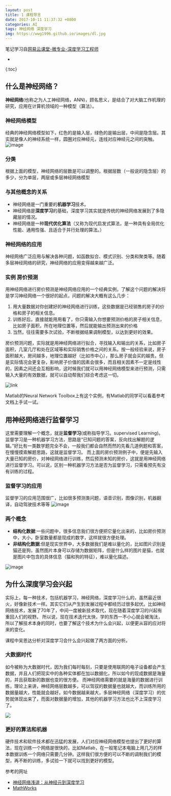 ```yaml
---
layout: post
title: 1 课程导言
date: 2017-10-11 11:37:32 +0800
categories: AI
tags: 神经网络 深度学习
img: https://wwg1996.github.io/images/dl.jpg
---
```


笔记学习自[网易云课堂-微专业-深度学习工程师](http://mooc.study.163.com/smartSpec/detail/1001319001.htm)

* 
{:toc}
## 什么是神经网络？
**神经网络**(也称之为人工神经网络，ANN)，顾名思义，是结合了对大脑工作机理的研究，应用在计算机领域的一种模型（算法）。

### 神经网络模型
经典的神经网络模型如下，红色的是输入层，绿色的是输出层，中间是隐含层。其实就是像人的神经系统一样，圆圈对应神经元，连线对应神经元之间的突触。
![image](https://wwg1996.github.io/images/300px-Colored_neural_network.svg.png)

### 分类
根据上面的模型，神经网络的层数是可以调整的。根据层数（一般说的隐含层）的多少，分为单层，两层或多层神经网络模型

### 与其他概念的关系
* 神经网络是一门重要的**机器学习**技术。
* 神经网络是**深度学习**的基础，深度学习其实就是传统的神经网络发展到了多隐藏层的情况。
* 神经网络是一种**现代优化算法**（又称为现代启发式算法，是一种具有全局优化性能、通用性强、且适合于并行处理的算法。）

### 神经网络的应用
神经网络广泛应用与解决各种问题，如函数拟合、模式识别、分类和聚类等。随着多层神经网络的研究，神经网络的应用变得越来越广泛。

### 实例 房价预测
用神经网络进行房价预测是神经网络应用的一个经典实例，了解这个问题的解决将是学习神经网络一个很好的起点，问题的解决大概有这么几步：
1. 用大量数据对你创建好的神经网络进行训练，这些数据是已经销售的房子的价格和房子的相关信息。
2. 训练好后，直接就能用用看了，你只需输入你想要预测价格的房子相关信息，比如房子面积，所在地理位置等，然后就能输出预测出来的价格
3. 当然，往往需要多次试验，不断根据结果调制模型，以达到更好的效果。

房价预测问题，实际就是用神经网络进行拟合，寻找输入和输出的关系，比如房子面积，几室几厅和处在区域等和实际销售价格之间的关系。按一般经验来说，房子面积越大，房间越多，地理位置越好（比如市中心），那么房子就会买的越贵。但是实际情况会更复杂，影响房子价值的因素会很多，而且相关因素不一定是线性的，因素之间还会互相影响，这时候我们就可以用神经网络模型来进行预测，只需输入大量的有效数据，就可以自动帮我们综合考虑这一切。

![link](https://wwg1996.github.io/images/fjyc.png)

Matlab的Neural Network Toolbox上有这个实例，有Matlab的同学可以看着参考文档上手试一试。


## 用神经网络进行监督学习
这里需要理解一个概念，就是**监督学习**(或称指导学习。supervised Learning)。监督学习是一种机器学习方法，思路是“已知问题的答案，反向找出解题的逻辑。”好比有一类数学题完全不会，一般我们都会自然而然的先看几道例题和答案，在慢慢摸索解题思路，这就是监督学习。
而上面的房价预测例子中，便是先输入大量已知的房价，对神经网络进行训练，然后预测未知的房价，这就是用神经网络进行监督学习。可以说，区别一种机器学习方法是否为监督学习，只需看预先有没有训练的过程。

### 监督学习的应用
监督学习的应用范围很广，比如很多预测类问题，语音识别，图像识别，机器翻译，自动驾驶技术等等
![image](https://wwg1996.github.io/images/sl.png)

### 两个概念
* **结构化数据**:一些问题中，很多信息我们很方便把它量化出来的，比如房价预测中，大小，卧室数量都是现成的数字，这样就很方便处理。
* **非结构化数据**:但是现实世界中，大多数据我们是难以量化的，比如图片识别是猫还是狗，虽然图片本身可以存储为数据矩阵，但是什么样的图片是猫，也就是图片中包含的具体信息（猫和狗的特征），难以量化描述。

![image](https://wwg1996.github.io/images/sdud.png)

## 为什么深度学习会兴起
实际上，每一种技术，包括机器学习，神经网络，深度学习什么的，虽然最近很火，好像新技术一样。其实它们从产生到发展过程中都经历过很多起伏。比如神经网络技术，发展了70年了，中间一度被新技术取代，现在随着深度学习的兴起有重回人们的视野。
所以说，现在技术迭代太快，学的东西一不小心就会被淘汰，所以了解技术本身的同时，也要了解这个技术为什么会兴起，以便更从容的应对将来的变化。

课程中吴恩达分析对深度学习会什么会兴起做了两方面的分析。
### 大数据时代
如今被称为大数据时代，因为我们每时每刻，只要是使用联网的电子设备都会产生数据，并且人们把现实中的各种实体都在加以数据化，所以如今的现成数据是海量的，并且获取新的数据也变的很方便。
而神经网络需要的就是海量的数据进行训练，理论上来讲，神经网络层数越多，可以驾驭的数据量也就越大，而训练所用的数据量越大，性能就会越好。如今数据越来越大，多层神经网络（深度学习）的优势就体现出来了，而面对数据量的增加，其他的机器学习方法也比不上深度学习了。

![](https://wwg1996.github.io/images/xnfx.png)

### 更好的算法和机器
硬件技术和软件技术都在迅猛的发展，人们对应神经网络模型也提出了更好的算法，现在训练一个网络是很快的，比如Matlab，在一般笔记本电脑上用几万的样本数据训练一个网络只需要几分钟。这样我们很方便的可以不断的调制我们的模型，再不断的训练，多试验一下就可以找到更好的模型。

参考的网址
* [神经网络浅讲：从神经元到深度学习](http://www.cnblogs.com/subconscious/p/5058741.html)
* [MathWorks](https://cn.mathworks.com/help/nnet/index.html)

